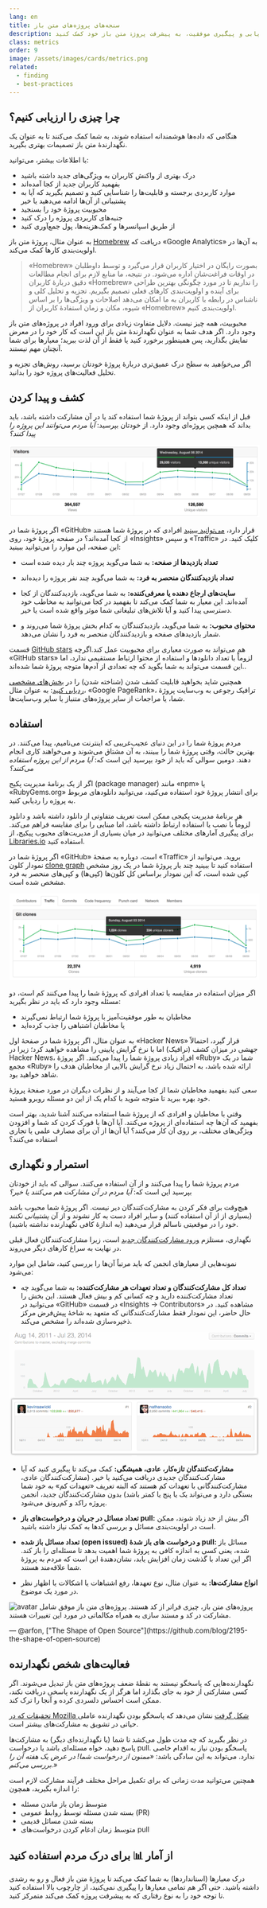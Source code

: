 ```yaml
---
lang: en
title: سنجه‌های پروژه‌های متن باز
description: آگاهانه تصمیم‌گیری کنید تا با ارزیابی و پیگیری موفقیت، به پیشرفت پروژۀ متن باز خود کمک کنید.
class: metrics
order: 9
image: /assets/images/cards/metrics.png
related:
  - finding
  - best-practices
---
```


## چرا چیزی را ارزیابی کنیم؟

هنگامی که داده‌ها هوشمندانه استفاده شوند، به شما کمک می‌کنند تا به عنوان یک نگهدارندۀ متن باز تصمیمات بهتری بگیرید.

با اطلاعات بیشتر، می‌توانید:

* درک بهتری از واکنش کاربران به ویژگی‌های جدید داشته باشید
* بفهمید کاربران جدید از کجا آمده‌اند
* موارد کاربردی برجسته و قابلیت‌ها را شناسایی کنید و تصمیم بگیرید که آیا به پشتیبانی از آن‌ها ادامه می‌دهید یا خیر
* محبوبیت پروژۀ خود را بسنجید
* جنبه‌های کاربردی پروژه را درک کنید
* از طریق اسپانسرها و کمک‌هزینه‌ها، پول جمع‌آوری کنید

به عنوان مثال، پروژۀ متن باز [Homebrew](https://github.com/Homebrew/brew/blob/bbed7246bc5c5b7acb8c1d427d10b43e090dfd39/docs/Analytics.md) دریافت که «Google Analytics» به آن‌ها در اولویت‌بندی کارها کمک می‌کند.

> «Homebrew» بصورت رایگان در اختیار کاربران قرار می‌گیرد و توسط داوطلبان در اوقات فراغت‌شان اداره می‌شود. در نتیجه، ما منابع لازم برای انجام مطالعات دقیق دربارۀ کاربران «Homebrew» را نداریم تا در مورد چگونگی بهترین طراحی برای ‌آینده و اولویت‌بندی کارهای فعلی تصمیم بگیریم. تجزیه و تحلیل کلی و ناشناس در رابطه با کاربران به ما امکان می‌دهد اصلاحات و ویژگی‌ها را بر اساس شیوه، مکان و زمان استفادۀ کاربران از «Homebrew» اولویت‌بندی کنیم.

محبوبیت، همه چیز نیست. دلایل متفاوت زیادی برای ورود افراد در پروژه‌های متن باز وجود دارد. اگر هدف شما به عنوان نگهدارندۀ متن باز این است که کار خود را در معرض نمایش بگذارید، پس همینطور برخورد کنید یا فقط از آن لذت ببرید؛ معیارها برای شما آنچنان مهم نیستند.

اگر _می‌خواهید_ به سطح درک عمیق‌تری دربارۀ پروژۀ خودتان برسید، روش‌های تجزیه و تحلیل فعالیت‌های پروژه خود را بدانید.

## کشف و پیدا کردن

قبل از اینکه کسی بتواند از پروژۀ شما استفاده کند یا در آن مشارکت داشته باشد، باید بداند که همچین پروژه‌ای وجود دارد. از خودتان بپرسید: _آیا مردم می‌توانند این پروژه را پیدا کنند؟_

![Traffic graph](/assets/images/metrics/repo_traffic_graphs_tooltip.png)

اگر پروژۀ شما در «GitHub» قرار دارد، [می‌توانید ببینید](https://help.github.com/articles/about-repository-graphs/#traffic) افرادی که در پروژۀ شما هستند از کجا آمده‌اند؟ در صفحه پروژۀ خود، روی «Insights» و سپس «Traffic» کلیک کنید. در این صفحه، این موارد را می‌توانید ببینید:

* **تعداد بازدیدها از صفحه:** به شما می‌گوید پروژه چند بار دیده شده است

* **تعداد بازدیدکنندگان منحصر به فرد:** به شما می‌گوید چند نفر پروژه را دیده‌اند

* **سایت‌های ارجاع دهنده یا معرفی‌کننده:** به شما می‌گوید، بازدیدکنندگان از کجا آمده‌اند. این معیار به شما کمک می‌کند تا بفهمید در کجا می‌توانید به مخاطب خود دسترسی پیدا کنید و آیا تلاش‌های تبلیغاتی شما موثر واقع شده است یا خیر.

* **محتوای محبوب:** به شما می‌گوید، بازدیدکنندگان به کدام بخش پروژۀ شما می‌روند و شمار بازدیدهای صفحه و بازدیدکنندگان منحصر به فرد را نشان می‌دهد.

قسمت [GitHub stars](https://help.github.com/articles/about-stars/) هم می‌تواند به صورت معیاری برای محبوبیت عمل کند.اگرچه «GitHub stars» لزوماً با تعداد دانلودها و استفاده از محتوا ارتباط مستقیمی ندارد، اما این قسمت می‌تواند به شما بگوید که چه تعدادی از آدم‌ها متوجه پروژۀ شما شده‌اند..

همچنین شاید بخواهید قابلیت کشف شدن (شناخته‌ شدن) را در [بخش‌های مشخصی ردیابی کنید](https://opensource.com/business/16/6/pirate-metrics): به عنوان مثال، «Google PageRank»، ترافیک رجوعی به وب‌سایت پروژۀ شما، یا مراجعات از سایر پروژه‌های متنباز یا سایر وب‌سایت‌ها.

## استفاده

مردم پروژۀ شما را در این دنیای عجیب‌غریبی که اینترنت می‌نامیم، پیدا می‌کنند. در بهترین حالت، وقتی پروژۀ شما را ببینند، به آن مشتاق می‌شوند و می‌خواهند کاری انجام دهند. دومین سوالی که باید از خود بپرسید این است که: _آیا مردم از این پروژه استفاده می‌کنند؟_

اگر از یک برنامۀ مدیریت پکیج (package manager) مانند «npm» یا «RubyGems.org» برای انتشار پروژۀ خود استفاده می‌کنید، می‌توانید دانلودهای مربوط به پروژه را ردیابی کنید.

هر برنامۀ  مدیریت پکیجی ممکن است تعریف متفاوتی از دانلود داشته باشد و دانلود لزوماً با نصب یا استفاده ارتباط داشته باشد، اما مبنایی را برای مقایسه فراهم می‌کند. برای پیگیری آمارهای مختلف می‌توانید در میان بسیاری از مدیریت‌های محبوب پیکیج، از [Libraries.io](https://libraries.io/) استفاده کنید.

اگر پروژۀ شما در «GitHub» است، دوباره به صفحۀ «Traffic» بروید. می‌توانید از نمودار کلون [clone graph](https://github.com/blog/1873-clone-graphs) استفاده کنید تا ببینید چند بار پروژۀ شما در یک روز مشخص کپی شده است، که این نمودار براساس کل کلون‌ها (کپی‌ها) و کپی‌های منحصر به فرد مشخص شده است.

![Clone graph](/assets/images/metrics/clone_graph.png)

اگر میزان استفاده در مقایسه با تعداد افرادی که پروژۀ شما را پیدا می‌کنند کم است، دو مسئله وجود دارد که باید در نظر بگیرید:

* مخاطبان به طور موفقیت‌آمیز با پروژۀ شما ارتباط نمی‌گیرند
* یا مخاطبان اشتباهی را جذب کرده‌اید

به عنوان مثال، اگر پروژۀ شما در صفحۀ اول «Hacker News» قرار گیرد، احتمالاً جهشی در میزان کشف (ترافیک) اما با نرخ گرایش پایینی را مشاهده خواهید کرد؛ زیرا در Hacker News، افراد زیادی پروژۀ شما را پیدا می‌کنند. اگر پروژۀ «Ruby» شما در یک مجمع «Ruby» ارائه شده باشد، به احتمال زیاد نرخ گرایش بالایی از مخاطبان هدف را شاهد خواهید بود.

سعی کنید بفهمید مخاطبان شما از کجا می‌آیند و از نظرات دیگران در مورد صفحۀ پروژۀ خود بهره ببرید تا متوجه شوید با کدام یک از این دو مسئله روبرو هستید.

وقتی با مخاطبان و افرادی که از پروژۀ شما استفاده می‌کنند آشنا شدید، بهتر است بفهمید که آن‌ها چه استفاده‌ای از پروژه می‌کنند. آیا آن‌ها با فورک کردن کد شما و افزودن ویژگی‌های مختلف، بر روی آن کار می‌کنند؟ آیا آن‌ها از آن برای مصارف علمی یا تجاری استفاده می‌کنند؟

## استمرار و نگهداری

مردم پروژۀ شما را پیدا می‌کنند و از آن استفاده می‌کنند. سوالی که باید از خودتان بپرسید این است که: _آیا مردم در آن مشارکت هم می‌کنند یا خیر؟_

هیچ‌وقت برای فکر کردن به مشارکت‌کنندگان دیر نیست. اگر پروژۀ شما محبوب باشد (بسیاری از از آن استفاده کنند) و سایر افراد دست به کار نشوند و از آن _پشتیبانی نکنند_ خود را در موقعیتی ناسالم قرار می‌دهید (به اندازۀ کافی نگهدارنده نداشته باشید).

نگهداری، مستلزم [ورود مشارکت‌کنندگان جدید](http://blog.abigailcabunoc.com/increasing-developer-engagement-at-mozilla-science-learning-advocacy#contributor-pathways_2) است، زیرا مشارکت‌کنندگان فعال قبلی در نهایت به سراغ کارهای دیگر می‌روند.

نمونه‌هایی از معیارهای انجمن که باید مرتباً آن‌ها را بررسی کنید، شامل این موارد می‌شود:

* **تعداد کل مشارکت‌کنندگان و تعداد تعهدات هر مشارکت‌کننده:** به شما می‌گوید چه تعداد مشارکت‌کننده دارید و چه کسانی کم و بیش فعال هستند. این بخش را می‌توانید در «GitHub» در قسمت «Insights -> Contributors» مشاهده کنید. در حال حاضر، این نمودار فقط مشارکت‌کنندگانی که متعهد به شاخۀ پیش‌فرض مرکز ذخیره‌سازی شده‌اند را مشخص می‌کند.

![Contributor graph](/assets/images/metrics/repo_contributors_specific_graph.png)

* **مشارکت‌کنندگان تازه‌کار، عادی، همیشگی:**  کمک می‌کند تا پیگیری کنید که آیا مشارکت‌کنندگان جدیدی دریافت می‌کنید یا خیر. (مشارکت‌کنندگان عادی، مشارکت‌کنندگانی با تعهدات کم هستند که البته تعریف «تعهدات کم» به خود شما بستگی دارد و می‌تواند یک یا پنج یا کمتر باشد) بدون مشارکت‌کنندگان جدید، انجمن پروژه راکد و کم‌رونق می‌شود.

* **تعداد مسائل در جریان و درخواست‌های باز pull:** اگر بیش از حد زیاد شوند، ممکن است در اولویت‌بندی مسائل و بررسی کدها به کمک نیاز داشته باشید.

* **تعداد مسائل باز شده (open issued)  و درخواست های باز شدۀ pull:** مسائل باز شده، یعنی کسی به اندازه کافی به پروژۀ شما اهمیت بدهد تا مسئله‌ای را باز کند. اگر این تعداد با گذشت زمان افزایش یابد، نشان‌دهندۀ این است که مردم به پروژۀ شما علاقه‌مند هستند.

* **انواع مشارکت‌ها:** به عنوان مثال، نوع تعهدها، رفع اشتباهات یا اشکالات یا اظهار نظر در مورد یک موضوع.

<aside markdown="1" class="pquote">
  <img src="https://avatars.githubusercontent.com/arfon?s=180" class="pquote-avatar" alt="avatar">
  پروژه‌های متن باز، چیزی فراتر از کد هستند. پروژه‌های متن باز موفق شامل مشارکت در کد و مستند سازی به همراه مکالماتی در مورد این تغییرات هستند.
  <p markdown="1" class="pquote-credit">
— @arfon, ["The Shape of Open Source"](https://github.com/blog/2195-the-shape-of-open-source)
  </p>
</aside>

## فعالیت‌های شخص نگهدارنده

نگهدارنده‌هایی که پاسخگو نیستند به نقطۀ ضعف پروژه‌های متن باز تبدیل می‌شوند. اگر کسی مشارکتی از خود به جای بگذارد اما هرگز از یک نگهدارنده پاسخی دریافت نکند، ممکن است احساس دلسردی کرده و آنجا را ترک کند.

[تحقیقات که در Mozilla شکل گرفت](https://docs.google.com/presentation/d/1hsJLv1ieSqtXBzd5YZusY-mB8e1VJzaeOmh8Q4VeMio/edit#slide=id.g43d857af8_0177) نشان می‌دهد که پاسخگو بودن نگهدارنده عاملی حیاتی در تشویق به مشارکت‌های بیشتر است.

در نظر بگیرید که چه مدت طول می‌کشد تا شما (یا نگهدارنده‌ای دیگر) به مشارکت‌ها پاسخ دهید، خواه مسئله‌ای باشد یا درخواست pull. پاسخگو بودن نیاز به اقدام خاصی ندارد. می‌تواند به این سادگی باشد: _«ممنون از درخواست شما! در عرض یک هفته آن را بررسی می‌کنم.»_

همچنین می‌توانید مدت زمانی که برای تکمیل مراحل مختلف فرآیند مشارکت لازم است را اندازه بگیرید، همچون:

* متوسط زمان باز ماندن مسئله
* بسته شدن مسئله توسط روابط عمومی (PR)
* بسته شدن مسائل قدیمی
* متوسط زمان ادغام کردن درخواست‌های pull


## از آمار 📊 برای درک مردم استفاده کنید

درک معیارها (استانداردها) به شما کمک می‌کند تا پروژۀ متن باز فعال و رو به‌ رشدی داشته باشید. حتی اگر هم تمامی معیارها را پیگیری نمی‌کنید، از چارچوب بالا استفاده کنید تا توجه خود را به نوع رفتاری که به پیشرفت پروژه کمک می‌کند متمرکز کنید.
